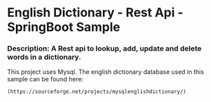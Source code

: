 # English Dictionary - Rest Api - SpringBoot Sample 

### Description: A Rest api to lookup, add, update and delete words in a dictionary.

This project uses Mysql. The english dictionary database used in this sample can be found here:
	
	(https://sourceforge.net/projects/mysqlenglishdictionary/)

